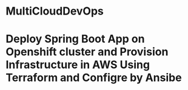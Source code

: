 # MultiCloudDevOps
#                  Deploy Spring Boot App on Openshift cluster and Provision Infrastructure in AWS Using Terraform and Configre by Ansibe 

